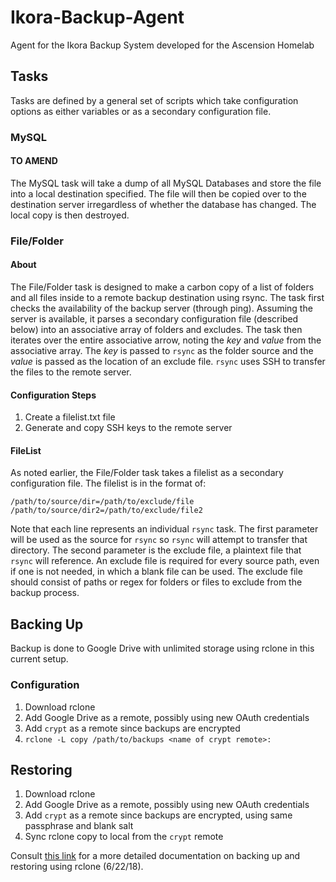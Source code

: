 # Ikora-Backup-Agent
Agent for the Ikora Backup System developed for the Ascension Homelab

## Tasks

Tasks are defined by a general set of scripts which take configuration options as either variables or as a secondary configuration file. 

### MySQL

#### TO AMEND
The MySQL task will take a dump of all MySQL Databases and store the file into a local destination specified. The file will then be copied over to the destination server irregardless of whether the database has changed. The local copy is then destroyed.

### File/Folder

#### About

The File/Folder task is designed to make a carbon copy of a list of folders and all files inside to a remote backup destination using rsync. The task first checks the availability of the backup server (through ping). Assuming the server is available, it parses a secondary configuration file (described below) into an associative array of folders and excludes. The task then iterates over the entire associative arrow, noting the *key* and *value* from the associative array. The *key* is passed to `rsync` as the folder source and the *value* is passed as the location of an exclude file. `rsync` uses SSH to transfer the files to the remote server.

#### Configuration Steps

1. Create a filelist.txt file
2. Generate and copy SSH keys to the remote server

#### FileList

As noted earlier, the File/Folder task takes a filelist as a secondary configuration file. The filelist is in the format of:

```
/path/to/source/dir=/path/to/exclude/file
/path/to/source/dir2=/path/to/exclude/file2
```

Note that each line represents an individual `rsync` task. The first parameter will be used as the source for `rsync` so `rsync` will attempt to transfer that directory. The second parameter is the exclude file, a plaintext file that `rsync` will reference. An exclude file is required for every source path, even if one is not needed, in which a blank file can be used. The exclude file should consist of paths or regex for folders or files to exclude from the backup process.

## Backing Up

Backup is done to Google Drive with unlimited storage using rclone in this current setup. 

### Configuration

1. Download rclone 
2. Add Google Drive as a remote, possibly using new OAuth credentials
3. Add `crypt` as a remote since backups are encrypted
4. `rclone -L copy /path/to/backups <name of crypt remote>:`

## Restoring

1. Download rclone
2. Add Google Drive as a remote, possibly using new OAuth credentials
3. Add `crypt` as a remote since backups are encrypted, using same passphrase and blank salt
4. Sync rclone copy to local from the `crypt` remote

Consult [this link](https://gist.github.com/briantkatch/95b159ed5ba7e1d5d85d74c6e4b04dea) for a more detailed documentation on backing up and restoring using rclone (6/22/18). 